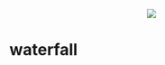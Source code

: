 <p align="center">
  <img src="https://i.loli.net/2020/04/14/N3WI1BXMEgRaAfp.png" />
</p>    

# waterfall
